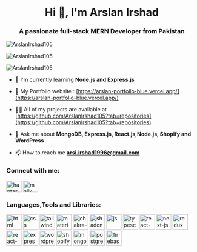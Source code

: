 <h1 align="center">Hi 👋, I'm Arslan Irshad</h1>
<h3 align="center">A passionate full-stack MERN Developer from Pakistan</h3>

<p><img align="center" src="https://github-readme-stats.vercel.app/api?username=ArslanIrshad105&show_icons=true&locale=en" alt="ArslanIrshad105"/></p>

<p><img align="center" src="https://github-readme-streak-stats.herokuapp.com/?user=ArslanIrshad105&locale=en" alt="ArslanIrshad105"/></p>

<p><img align="center" src="https://github-readme-stats.vercel.app/api/top-langs?username=ArslanIrshad105&show_icons=true&locale=en&layout=compact" alt="ArslanIrshad105"/></p>

- 🌱 I'm currently learning **Node.js and Express.js**

- 🌱 My Portfolio website : [https://arslan-portfolio-blue.vercel.app/](https://arslan-portfolio-blue.vercel.app/)

- 👨‍💻 All of my projects are available at [https://github.com/ArslanIrshad105?tab=repositories](https://github.com/ArslanIrshad105?tab=repositories)

- 💬 Ask me about **MongoDB, Express.js, React.js,Node.js, Shopify and WordPress**

- 📫 How to reach me **arsi.irshad1996@gmail.com**

<h3 align="left">Connect with me:</h3>
<p align="left">
<a href="https://www.linkedin.com/in/arslan-irshad-software-engineer/" target="blank"><img align="center" src="https://raw.githubusercontent.com/rahuldkjain/github-profile-readme-generator/master/src/images/icons/Social/linked-in-alt.svg" alt="hantash-nadeem" height="30" width="40" /></a>
<a href="https://instagram.com/arsl.irshad" target="blank"><img align="center" src="https://raw.githubusercontent.com/rahuldkjain/github-profile-readme-generator/master/src/images/icons/Social/instagram.svg" alt="malik_hantash" height="30" width="40" /></a>
</p>

<h3 align="left">Languages,Tools and Libraries:</h3>
<p align="left">  
    <img src="https://arslan-portfolio-blue.vercel.app/assets/media/icons/html-5.png" alt="html" width="40" height="40"/> 
    <img src="https://arslan-portfolio-blue.vercel.app/assets/media/icons/css.png" alt="css" width="40" height="40"/> 
    <img src="https://arslan-portfolio-blue.vercel.app/assets/media/icons/tailwind-css.svg" alt="tailwind" width="40" height="40"/> 
    <img src="https://arslan-portfolio-blue.vercel.app/assets/media/icons/material-ui.svg" alt="material-ui" width="40" height="40"/>
    <img src="https://arslan-portfolio-blue.vercel.app/assets/media/icons/chakra-ui.svg" alt="chakra-ui" width="40" height="40"/> 
    <img src="https://arslan-portfolio-blue.vercel.app/assets/media/icons/shadcn-ui.svg" alt="shadcn-ui" width="40" height="40"/> 
    <img src="https://arslan-portfolio-blue.vercel.app/assets/media/icons/js.png" alt="js" width="40" height="40"/>
    <img src="https://arslan-portfolio-blue.vercel.app/assets/media/icons/typescript.png" alt="typescript" width="40" height="40"/>
    <img src="https://arslan-portfolio-blue.vercel.app/assets/media/icons/react_js.svg" alt="react-js" width="40" height="40"/>
    <img src="https://www.svgrepo.com/show/354113/nextjs-icon.svg" alt="next-js" width="40" height="40"/>
    <img src="https://arslan-portfolio-blue.vercel.app/assets/media/icons/redux.png" alt="redux" width="40" height="40"/>
    <img src="https://arslan-portfolio-blue.vercel.app/assets/media/icons/react-query.svg" alt="react-query" width="40" height="40"/>
    <img src="https://arslan-portfolio-blue.vercel.app/assets/media/icons/express-js.png" alt="express-js" width="40" height="40"/>
    <img src="https://arslan-portfolio-blue.vercel.app/assets/media/icons/wordpress.png" alt="wordpress" width="40" height="40"/>
    <img src="https://arslan-portfolio-blue.vercel.app/assets/media/icons/shopify.svg" alt="shopify" width="40" height="40"/>
    <img src="https://arslan-portfolio-blue.vercel.app/assets/media/icons/mongodb-icon-62.png" alt="mongodb" width="40" height="40"/>
    <img src="https://arslan-portfolio-blue.vercel.app/assets/media/icons/postgresql.svg" alt="postgressql" width="40" height="40"/>
    <img src="https://arslan-portfolio-blue.vercel.app/assets/media/icons/firebase.svg" alt="firebase" width="40" height="40"/>
    
</p>
